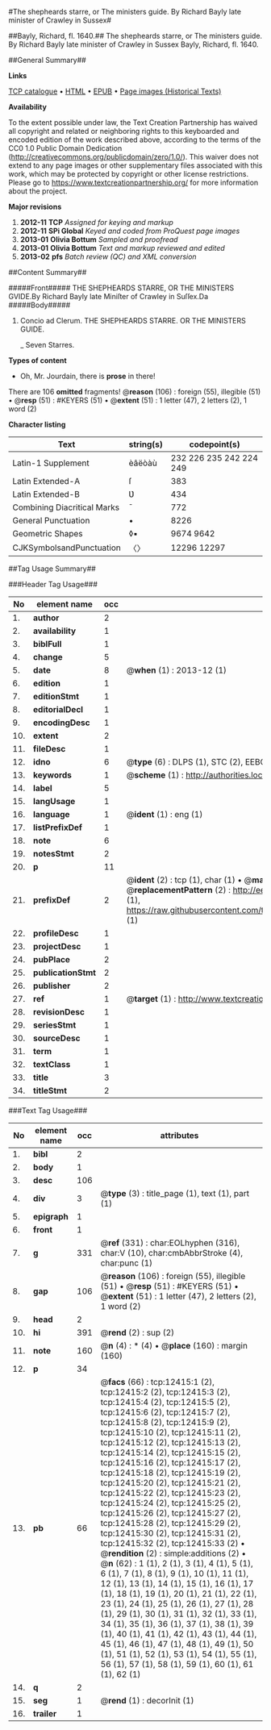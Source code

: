 #The shepheards starre, or The ministers guide. By Richard Bayly late minister of Crawley in Sussex#

##Bayly, Richard, fl. 1640.##
The shepheards starre, or The ministers guide. By Richard Bayly late minister of Crawley in Sussex
Bayly, Richard, fl. 1640.

##General Summary##

**Links**

[TCP catalogue](http://www.ota.ox.ac.uk/tcp/)  • 
[HTML](http://tei.it.ox.ac.uk/tcp/Texts-HTML/free/A05/A05952.html)  • 
[EPUB](http://tei.it.ox.ac.uk/tcp/Texts-EPUB/free/A05/A05952.epub) • 
[Page images (Historical Texts)](https://historicaltexts.jisc.ac.uk/eebo-99847382e)

**Availability**

To the extent possible under law, the Text Creation Partnership has waived all copyright and related or neighboring rights to this keyboarded and encoded edition of the work described above, according to the terms of the CC0 1.0 Public Domain Dedication (http://creativecommons.org/publicdomain/zero/1.0/). This waiver does not extend to any page images or other supplementary files associated with this work, which may be protected by copyright or other license restrictions. Please go to https://www.textcreationpartnership.org/ for more information about the project.

**Major revisions**

1. __2012-11__ __TCP__ *Assigned for keying and markup*
1. __2012-11__ __SPi Global__ *Keyed and coded from ProQuest page images*
1. __2013-01__ __Olivia Bottum__ *Sampled and proofread*
1. __2013-01__ __Olivia Bottum__ *Text and markup reviewed and edited*
1. __2013-02__ __pfs__ *Batch review (QC) and XML conversion*

##Content Summary##

#####Front#####
THE SHEPHEARDS STARRE, OR THE MINISTERS GVIDE.By Richard Bayly late Miniſter of Crawley in Suſſex.Da
#####Body#####

1. Concio ad Clerum. THE SHEPHEARDS STARRE. OR THE MINISTERS GUIDE.

    _ Seven Starres.

**Types of content**

  * Oh, Mr. Jourdain, there is **prose** in there!

There are 106 **omitted** fragments! 
 @__reason__ (106) : foreign (55), illegible (51)  •  @__resp__ (51) : #KEYERS (51)  •  @__extent__ (51) : 1 letter (47), 2 letters (2), 1 word (2)

**Character listing**


|Text|string(s)|codepoint(s)|
|---|---|---|
|Latin-1 Supplement|èâëòàù|232 226 235 242 224 249|
|Latin Extended-A|ſ|383|
|Latin Extended-B|Ʋ|434|
|Combining             Diacritical Marks|̄|772|
|General Punctuation|•|8226|
|Geometric Shapes|◊▪|9674 9642|
|CJKSymbolsandPunctuation|〈〉|12296 12297|

##Tag Usage Summary##

###Header Tag Usage###

|No|element name|occ|attributes|
|---|---|---|---|
|1.|__author__|2||
|2.|__availability__|1||
|3.|__biblFull__|1||
|4.|__change__|5||
|5.|__date__|8| @__when__ (1) : 2013-12 (1)|
|6.|__edition__|1||
|7.|__editionStmt__|1||
|8.|__editorialDecl__|1||
|9.|__encodingDesc__|1||
|10.|__extent__|2||
|11.|__fileDesc__|1||
|12.|__idno__|6| @__type__ (6) : DLPS (1), STC (2), EEBO-CITATION (1), PROQUEST (1), VID (1)|
|13.|__keywords__|1| @__scheme__ (1) : http://authorities.loc.gov/ (1)|
|14.|__label__|5||
|15.|__langUsage__|1||
|16.|__language__|1| @__ident__ (1) : eng (1)|
|17.|__listPrefixDef__|1||
|18.|__note__|6||
|19.|__notesStmt__|2||
|20.|__p__|11||
|21.|__prefixDef__|2| @__ident__ (2) : tcp (1), char (1)  •  @__matchPattern__ (2) : ([0-9\-]+):([0-9IVX]+) (1), (.+) (1)  •  @__replacementPattern__ (2) : http://eebo.chadwyck.com/downloadtiff?vid=$1&page=$2 (1), https://raw.githubusercontent.com/textcreationpartnership/Texts/master/tcpchars.xml#$1 (1)|
|22.|__profileDesc__|1||
|23.|__projectDesc__|1||
|24.|__pubPlace__|2||
|25.|__publicationStmt__|2||
|26.|__publisher__|2||
|27.|__ref__|1| @__target__ (1) : http://www.textcreationpartnership.org/docs/. (1)|
|28.|__revisionDesc__|1||
|29.|__seriesStmt__|1||
|30.|__sourceDesc__|1||
|31.|__term__|1||
|32.|__textClass__|1||
|33.|__title__|3||
|34.|__titleStmt__|2||


###Text Tag Usage###

|No|element name|occ|attributes|
|---|---|---|---|
|1.|__bibl__|2||
|2.|__body__|1||
|3.|__desc__|106||
|4.|__div__|3| @__type__ (3) : title_page (1), text (1), part (1)|
|5.|__epigraph__|1||
|6.|__front__|1||
|7.|__g__|331| @__ref__ (331) : char:EOLhyphen (316), char:V (10), char:cmbAbbrStroke (4), char:punc (1)|
|8.|__gap__|106| @__reason__ (106) : foreign (55), illegible (51)  •  @__resp__ (51) : #KEYERS (51)  •  @__extent__ (51) : 1 letter (47), 2 letters (2), 1 word (2)|
|9.|__head__|2||
|10.|__hi__|391| @__rend__ (2) : sup (2)|
|11.|__note__|160| @__n__ (4) : * (4)  •  @__place__ (160) : margin (160)|
|12.|__p__|34||
|13.|__pb__|66| @__facs__ (66) : tcp:12415:1 (2), tcp:12415:2 (2), tcp:12415:3 (2), tcp:12415:4 (2), tcp:12415:5 (2), tcp:12415:6 (2), tcp:12415:7 (2), tcp:12415:8 (2), tcp:12415:9 (2), tcp:12415:10 (2), tcp:12415:11 (2), tcp:12415:12 (2), tcp:12415:13 (2), tcp:12415:14 (2), tcp:12415:15 (2), tcp:12415:16 (2), tcp:12415:17 (2), tcp:12415:18 (2), tcp:12415:19 (2), tcp:12415:20 (2), tcp:12415:21 (2), tcp:12415:22 (2), tcp:12415:23 (2), tcp:12415:24 (2), tcp:12415:25 (2), tcp:12415:26 (2), tcp:12415:27 (2), tcp:12415:28 (2), tcp:12415:29 (2), tcp:12415:30 (2), tcp:12415:31 (2), tcp:12415:32 (2), tcp:12415:33 (2)  •  @__rendition__ (2) : simple:additions (2)  •  @__n__ (62) : 1 (1), 2 (1), 3 (1), 4 (1), 5 (1), 6 (1), 7 (1), 8 (1), 9 (1), 10 (1), 11 (1), 12 (1), 13 (1), 14 (1), 15 (1), 16 (1), 17 (1), 18 (1), 19 (1), 20 (1), 21 (1), 22 (1), 23 (1), 24 (1), 25 (1), 26 (1), 27 (1), 28 (1), 29 (1), 30 (1), 31 (1), 32 (1), 33 (1), 34 (1), 35 (1), 36 (1), 37 (1), 38 (1), 39 (1), 40 (1), 41 (1), 42 (1), 43 (1), 44 (1), 45 (1), 46 (1), 47 (1), 48 (1), 49 (1), 50 (1), 51 (1), 52 (1), 53 (1), 54 (1), 55 (1), 56 (1), 57 (1), 58 (1), 59 (1), 60 (1), 61 (1), 62 (1)|
|14.|__q__|2||
|15.|__seg__|1| @__rend__ (1) : decorInit (1)|
|16.|__trailer__|1||
